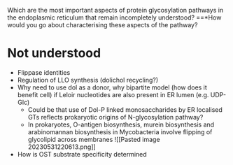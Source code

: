 Which are the most important aspects of protein glycosylation pathways in the endoplasmic reticulum that remain incompletely understood?  ==*How would you go about characterising these aspects of the pathway?

# Not understood 
- Flippase identities 
- Regulation of LLO synthesis (dolichol recycling?)
- Why need to use dol as a donor, why bipartite model (how does it benefit cell) if Leloir nucleotides are also present in ER lumen (e.g. UDP-Glc)
	- Could be that use of Dol-P linked monosaccharides by ER localised GTs reflects prokaryotic origins of N-glycosylation pathway? 
	- In prokaryotes, O-antigen biosynthesis, murein biosynthesis and arabinomannan biosynthesis in Mycobacteria involve flipping of glycolipid across membranes ![[Pasted image 20230531220613.png]]
- How is OST substrate specificity determined 